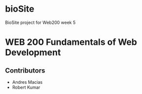 # bioSite
BioSite project for Web200 week 5

# WEB 200 Fundamentals of Web Development

## Contributors
- Andres Macias
- Robert Kumar
